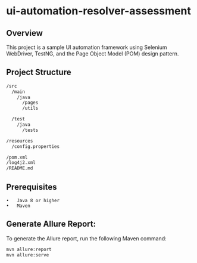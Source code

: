 # ui-automation-resolver-assessment
## Overview
This project is a sample UI automation framework using Selenium WebDriver, TestNG, and the Page Object Model (POM) design pattern.

## Project Structure
```dtd
/src
  /main
    /java
      /pages
      /utils

  /test
    /java
      /tests

/resources
  /config.properties

/pom.xml
/log4j2.xml
/README.md
```

## Prerequisites

	•	Java 8 or higher
	•	Maven

## Generate Allure Report:
To generate the Allure report, run the following Maven command:
```dtd
mvn allure:report
mvn allure:serve
```
